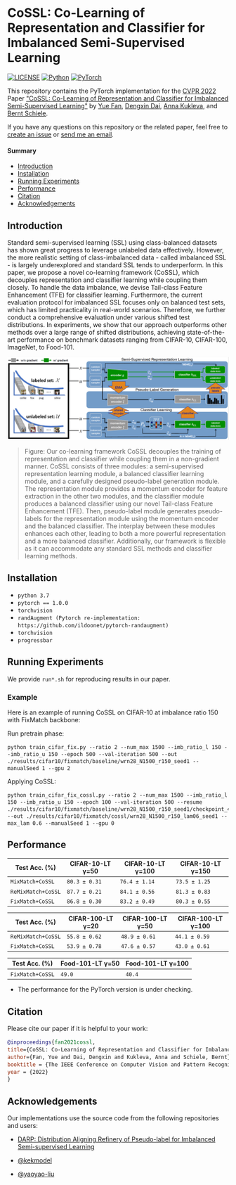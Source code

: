 # CoSSL: Co-Learning of Representation and Classifier for Imbalanced Semi-Supervised Learning
[![LICENSE](https://img.shields.io/badge/license-MIT-green?style=flat-square)](https://github.com/YUE-FAN/CoSSL/blob/main/LICENSE)
[![Python](https://img.shields.io/badge/python-3.7%20-blue.svg?style=flat-square&logo=python&color=3776AB)](https://www.python.org/)
[![PyTorch](https://img.shields.io/badge/pytorch-1.0.0-%237732a8?style=flat-square&logo=PyTorch&color=EE4C2C)](https://pytorch.org/)

This repository contains the PyTorch implementation for the [CVPR 2022](http://cvpr2022.thecvf.com/) Paper ["CoSSL: Co-Learning of Representation and Classifier for Imbalanced Semi-Supervised Learning"](https://arxiv.org/abs/2112.04564) by [Yue Fan](https://www.mpi-inf.mpg.de/departments/computer-vision-and-machine-learning/people/yue-fan), [Dengxin Dai](https://people.ee.ethz.ch/~daid/), [Anna Kukleva](https://annusha.github.io/), and [Bernt Schiele](https://www.mpi-inf.mpg.de/departments/computer-vision-and-multimodal-computing/people/bernt-schiele/).

If you have any questions on this repository or the related paper, feel free to [create an issue](https://github.com/YUE-FAN/CoSSL/issues/new) or [send me an email](mailto:yfan@mpi-inf.mpg.de). 


#### Summary

* [Introduction](#introduction)
* [Installation](#installation)
* [Running Experiments](#running-experiments)
* [Performance](#performance)
* [Citation](#citation)
* [Acknowledgements](#acknowledgements)

## Introduction

Standard semi-supervised learning (SSL) using class-balanced datasets has shown great progress to leverage unlabeled data effectively. However, the more realistic setting of class-imbalanced data - called imbalanced SSL - is largely underexplored and standard SSL tends to underperform. In this paper, we propose a novel co-learning framework (CoSSL), which decouples representation and classifier learning while coupling them closely. To handle the data imbalance, we devise Tail-class Feature Enhancement (TFE) for classifier learning. Furthermore, the current evaluation protocol for imbalanced SSL focuses only on balanced test sets, which has limited practicality in real-world scenarios. Therefore, we further conduct a comprehensive evaluation under various shifted test distributions. In experiments, we show that our approach outperforms other methods over a large range of shifted distributions, achieving state-of-the-art performance on benchmark datasets ranging from CIFAR-10, CIFAR-100, ImageNet, to Food-101.  

<p align="center">
    <img src="images/pipeline.png" width="800"/>
</p>

> Figure: Our co-learning framework CoSSL decouples the training of representation and classifier while coupling them in a non-gradient manner. CoSSL consists of three modules: a semi-supervised representation learning module, a balanced classifier learning module, and a carefully designed pseudo-label generation module. The representation module provides a momentum encoder for feature extraction in the other two modules, and the classifier module produces a balanced classifier using our novel Tail-class Feature Enhancement (TFE). Then, pseudo-label module generates pseudo-labels for the representation module using the momentum encoder and the balanced classifier. The interplay between these modules enhances each other, leading to both a more powerful representation and a more balanced classifier. Additionally, our framework is flexible as it can accommodate any standard SSL methods and classifier learning methods.


## Installation

* `python 3.7`
* `pytorch == 1.0.0`
* `torchvision`
* `randAugment (Pytorch re-implementation: https://github.com/ildoonet/pytorch-randaugment)`
* `torchvision`
* `progressbar`

## Running Experiments

We provide `run*.sh` for reproducing results in our paper.


### Example
Here is an example of running CoSSL on CIFAR-10 at imbalance ratio 150 with FixMatch backbone:

Run pretrain phase:
```
python train_cifar_fix.py --ratio 2 --num_max 1500 --imb_ratio_l 150 --imb_ratio_u 150 --epoch 500 --val-iteration 500 --out ./results/cifar10/fixmatch/baseline/wrn28_N1500_r150_seed1 --manualSeed 1 --gpu 2
```
Applying CoSSL:
```
python train_cifar_fix_cossl.py --ratio 2 --num_max 1500 --imb_ratio_l 150 --imb_ratio_u 150 --epoch 100 --val-iteration 500 --resume ./results/cifar10/fixmatch/baseline/wrn28_N1500_r150_seed1/checkpoint_401.pth.tar --out ./results/cifar10/fixmatch/cossl/wrn28_N1500_r150_lam06_seed1 --max_lam 0.6 --manualSeed 1 --gpu 0
```


## Performance

| Test Acc. (%)      | CIFAR-10-LT γ=50 | CIFAR-10-LT γ=100 | CIFAR-10-LT γ=150 |
|--------------------|------------------|-------------------|-------------------|
| `MixMatch+CoSSL`   | `80.3 ± 0.31`    | `76.4 ± 1.14`     | `73.5 ± 1.25`     |
| `ReMixMatch+CoSSL` | `87.7 ± 0.21`    | `84.1 ± 0.56`     | `81.3 ± 0.83`     |
| `FixMatch+CoSSL`   | `86.8 ± 0.30`    | `83.2 ± 0.49`     | `80.3 ± 0.55`     |

| Test Acc. (%)      | CIFAR-100-LT γ=20 | CIFAR-100-LT γ=50 | CIFAR-100-LT γ=100 |
|--------------------|-------------------|-------------------|--------------------|
| `ReMixMatch+CoSSL` | `55.8 ± 0.62`     | `48.9 ± 0.61`     | `44.1 ± 0.59`      |
| `FixMatch+CoSSL`   | `53.9 ± 0.78`     | `47.6 ± 0.57`     | `43.0 ± 0.61`      |

| Test Acc. (%)      | Food-101-LT γ=50 | Food-101-LT γ=100 |
|--------------------|------------------|-------------------|
| `FixMatch+CoSSL`   | `49.0`           | `40.4`            |

* The performance for the PyTorch version is under checking.

## Citation

Please cite our paper if it is helpful to your work:

```bibtex
@inproceedings{fan2021cossl,
title={CoSSL: Co-Learning of Representation and Classifier for Imbalanced Semi-Supervised Learning},
author={Fan, Yue and Dai, Dengxin and Kukleva, Anna and Schiele, Bernt},
booktitle = {The IEEE Conference on Computer Vision and Pattern Recognition (CVPR)},
year = {2022}
}
```

## Acknowledgements

Our implementations use the source code from the following repositories and users:

* [DARP: Distribution Aligning Refinery of Pseudo-label for Imbalanced Semi-supervised Learning](https://github.com/bbuing9/DARP)

* [@kekmodel](https://github.com/kekmodel/FixMatch-pytorch)

* [@yaoyao-liu](https://github.com/yaoyao-liu/meta-transfer-learning)
